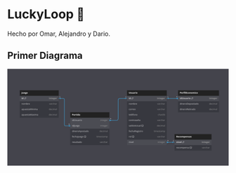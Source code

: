 # LuckyLoop 🚀
Hecho por Omar, Alejandro y Dario.

## Primer Diagrama

![Diagrama del Proyecto](https://github.com/oda-tfg/LuckyLoop/blob/main/Diagramas/PrimerDiagrama.png)
